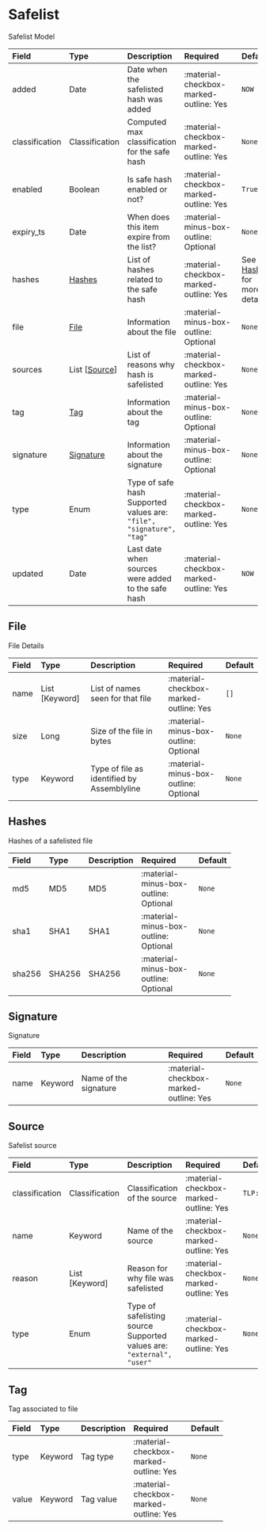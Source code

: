 [comment]: # (AUTOGENERATED MARKDOWN CONTENT. UPDATES TO ODM DOCUMENTATION SHOULD BE DONE THROUGH ASSEMBLYLINE-BASE REPO!)
# Safelist
Safelist Model

| Field | Type | Description | Required | Default |
| :--- | :--- | :--- | :--- | :--- |
| added | Date | Date when the safelisted hash was added | <div style="width:100px">:material-checkbox-marked-outline: Yes</div> | `NOW` |
| classification | Classification | Computed max classification for the safe hash | <div style="width:100px">:material-checkbox-marked-outline: Yes</div> | `None` |
| enabled | Boolean | Is safe hash enabled or not? | <div style="width:100px">:material-checkbox-marked-outline: Yes</div> | `True` |
| expiry_ts | Date | When does this item expire from the list? | <div style="width:100px">:material-minus-box-outline: Optional</div> | `None` |
| hashes | [Hashes](/assemblyline4_docs/odm/models/safelist/#hashes) | List of hashes related to the safe hash | <div style="width:100px">:material-checkbox-marked-outline: Yes</div> | See [Hashes](/assemblyline4_docs/odm/models/safelist/#hashes) for more details. |
| file | [File](/assemblyline4_docs/odm/models/safelist/#file) | Information about the file | <div style="width:100px">:material-minus-box-outline: Optional</div> | `None` |
| sources | List [[Source](/assemblyline4_docs/odm/models/safelist/#source)] | List of reasons why hash is safelisted | <div style="width:100px">:material-checkbox-marked-outline: Yes</div> | `None` |
| tag | [Tag](/assemblyline4_docs/odm/models/safelist/#tag) | Information about the tag | <div style="width:100px">:material-minus-box-outline: Optional</div> | `None` |
| signature | [Signature](/assemblyline4_docs/odm/models/safelist/#signature) | Information about the signature | <div style="width:100px">:material-minus-box-outline: Optional</div> | `None` |
| type | Enum | Type of safe hash<br>Supported values are:<br>`"file", "signature", "tag"` | <div style="width:100px">:material-checkbox-marked-outline: Yes</div> | `None` |
| updated | Date | Last date when sources were added to the safe hash | <div style="width:100px">:material-checkbox-marked-outline: Yes</div> | `NOW` |


[comment]: # (AUTOGENERATED MARKDOWN CONTENT. UPDATES TO ODM DOCUMENTATION SHOULD BE DONE THROUGH ASSEMBLYLINE-BASE REPO!)
## File
File Details

| Field | Type | Description | Required | Default |
| :--- | :--- | :--- | :--- | :--- |
| name | List [Keyword] | List of names seen for that file | <div style="width:100px">:material-checkbox-marked-outline: Yes</div> | `[]` |
| size | Long | Size of the file in bytes | <div style="width:100px">:material-minus-box-outline: Optional</div> | `None` |
| type | Keyword | Type of file as identified by Assemblyline | <div style="width:100px">:material-minus-box-outline: Optional</div> | `None` |


[comment]: # (AUTOGENERATED MARKDOWN CONTENT. UPDATES TO ODM DOCUMENTATION SHOULD BE DONE THROUGH ASSEMBLYLINE-BASE REPO!)
## Hashes
Hashes of a safelisted file

| Field | Type | Description | Required | Default |
| :--- | :--- | :--- | :--- | :--- |
| md5 | MD5 | MD5 | <div style="width:100px">:material-minus-box-outline: Optional</div> | `None` |
| sha1 | SHA1 | SHA1 | <div style="width:100px">:material-minus-box-outline: Optional</div> | `None` |
| sha256 | SHA256 | SHA256 | <div style="width:100px">:material-minus-box-outline: Optional</div> | `None` |


[comment]: # (AUTOGENERATED MARKDOWN CONTENT. UPDATES TO ODM DOCUMENTATION SHOULD BE DONE THROUGH ASSEMBLYLINE-BASE REPO!)
## Signature
Signature

| Field | Type | Description | Required | Default |
| :--- | :--- | :--- | :--- | :--- |
| name | Keyword | Name of the signature | <div style="width:100px">:material-checkbox-marked-outline: Yes</div> | `None` |


[comment]: # (AUTOGENERATED MARKDOWN CONTENT. UPDATES TO ODM DOCUMENTATION SHOULD BE DONE THROUGH ASSEMBLYLINE-BASE REPO!)
## Source
Safelist source

| Field | Type | Description | Required | Default |
| :--- | :--- | :--- | :--- | :--- |
| classification | Classification | Classification of the source | <div style="width:100px">:material-checkbox-marked-outline: Yes</div> | `TLP:C` |
| name | Keyword | Name of the source | <div style="width:100px">:material-checkbox-marked-outline: Yes</div> | `None` |
| reason | List [Keyword] | Reason for why file was safelisted | <div style="width:100px">:material-checkbox-marked-outline: Yes</div> | `None` |
| type | Enum | Type of safelisting source<br>Supported values are:<br>`"external", "user"` | <div style="width:100px">:material-checkbox-marked-outline: Yes</div> | `None` |


[comment]: # (AUTOGENERATED MARKDOWN CONTENT. UPDATES TO ODM DOCUMENTATION SHOULD BE DONE THROUGH ASSEMBLYLINE-BASE REPO!)
## Tag
Tag associated to file

| Field | Type | Description | Required | Default |
| :--- | :--- | :--- | :--- | :--- |
| type | Keyword | Tag type | <div style="width:100px">:material-checkbox-marked-outline: Yes</div> | `None` |
| value | Keyword | Tag value | <div style="width:100px">:material-checkbox-marked-outline: Yes</div> | `None` |


